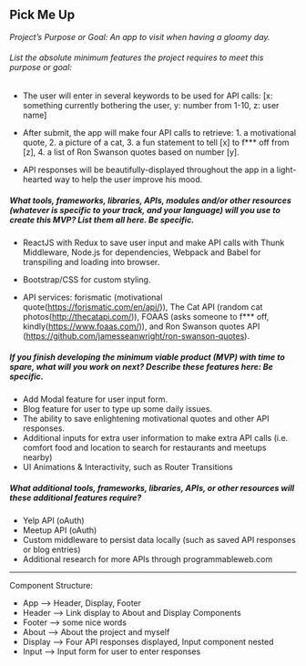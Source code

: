 ## Pick Me Up

_Project’s Purpose or Goal: An app to visit when having a gloomy day._

###### List the absolute minimum features the project requires to meet this purpose or goal:

* The user will enter in several keywords to be used for API calls: [x: something currently bothering the user, y:  number from 1-10, z: user name]

* After submit, the app will make four API calls to retrieve: 1. a motivational quote, 2. a picture of a cat, 3. a fun statement to tell [x] to f*** off from [z], 4. a list of Ron Swanson quotes  based on number [y].

* API responses will be beautifully-displayed throughout the app in a light-hearted way to help the user improve his mood.

##### What tools, frameworks, libraries, APIs, modules and/or other resources (whatever is specific to your track, and your language) will you use to create this MVP? List them all here. Be specific.

* ReactJS with Redux to save user input and make API calls with Thunk Middleware, Node.js for dependencies, Webpack and Babel for transpiling and loading into browser.  

* Bootstrap/CSS for custom styling.

* API services: forismatic (motivational quote(https://forismatic.com/en/api/)), The Cat API (random cat photos(http://thecatapi.com/)), FOAAS (asks someone to f*** off, kindly(https://www.foaas.com/)), and Ron Swanson quotes API (https://github.com/jamesseanwright/ron-swanson-quotes).

##### If you finish developing the minimum viable product (MVP) with time to spare, what will you work on next? Describe these features here: Be specific.

* Add Modal feature for user input form.
* Blog feature for user to type up some daily issues.
* The ability to save enlightening motivational quotes and other API responses.
* Additional inputs for extra user information to make extra API calls (i.e. comfort food and location to search for restaurants and meetups nearby)
* UI Animations & Interactivity, such as Router Transitions

##### What additional tools, frameworks, libraries, APIs, or other resources will these additional features require?

* Yelp API (oAuth)
* Meetup API (oAuth)
* Custom middleware to persist data locally (such as saved API responses or blog entries)
* Additional research for more APIs through programmableweb.com

--------

Component Structure:
* App --> Header, Display, Footer
* Header --> Link display to About and Display Components
* Footer --> some nice words
* About --> About the project and myself
* Display --> Four API responses displayed, Input component nested
* Input --> Input form for user to enter responses
